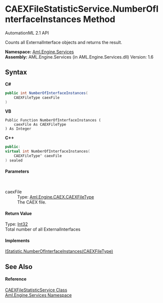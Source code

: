 # CAEXFileStatisticService.NumberOfInterfaceInstances Method 
AutomationML 2.1 API 

Counts all ExternalInterface objects and returns the result.

**Namespace:**&nbsp;<a href="N_Aml_Engine_Services">Aml.Engine.Services</a><br />**Assembly:**&nbsp;AML.Engine.Services (in AML.Engine.Services.dll) Version: 1.6

## Syntax

**C#**<br />
``` C#
public int NumberOfInterfaceInstances(
	CAEXFileType caexFile
)
```

**VB**<br />
``` VB
Public Function NumberOfInterfaceInstances ( 
	caexFile As CAEXFileType
) As Integer
```

**C++**<br />
``` C++
public:
virtual int NumberOfInterfaceInstances(
	CAEXFileType^ caexFile
) sealed
```


#### Parameters
&nbsp;<dl><dt>caexFile</dt><dd>Type: <a href="T_Aml_Engine_CAEX_CAEXFileType">Aml.Engine.CAEX.CAEXFileType</a><br />The CAEX file.</dd></dl>

#### Return Value
Type: <a href="https://docs.microsoft.com/dotnet/api/system.int32" target="_parent" rel="noopener noreferrer">Int32</a><br />Total number of all ExternalInterfaces

#### Implements
<a href="M_Aml_Engine_Services_Interfaces_IStatistic_NumberOfInterfaceInstances">IStatistic.NumberOfInterfaceInstances(CAEXFileType)</a><br />

## See Also


#### Reference
<a href="T_Aml_Engine_Services_CAEXFileStatisticService">CAEXFileStatisticService Class</a><br /><a href="N_Aml_Engine_Services">Aml.Engine.Services Namespace</a><br />